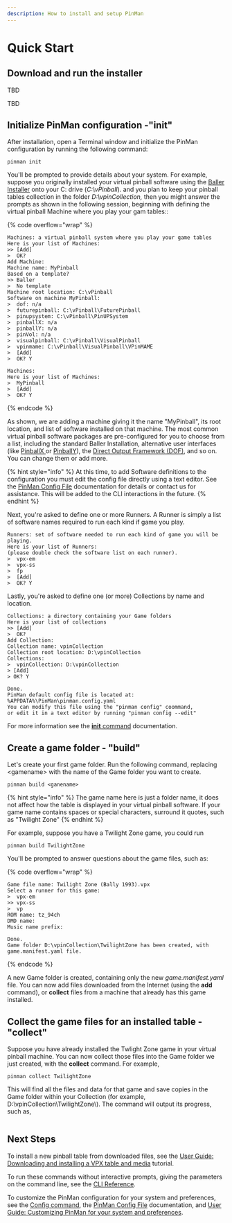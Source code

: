 ```yaml
---
description: How to install and setup PinMan
---
```


# Quick Start

## Download and run the installer

TBD

TBD



## Initialize PinMan configuration -"init"

After installation, open a Terminal window and initialize the PinMan configuration by running the following command:

```
pinman init
```

You'll be prompted to provide details about your system. For example, suppose you originally installed your virtual pinball software using the [Baller Installer](https://www.nailbuster.com/wikipinup/doku.php?id=baller\_installer) onto your C: drive (_C:\vPinball_). and you plan to keep your pinball tables collection in the folder _D:\vpinCollection,_ then you might answer the prompts as shown in the following session, beginning with defining the virtual pinball Machine where you play your gam tables::

{% code overflow="wrap" %}
```shell-session
Machines: a virtual pinball system where you play your game tables
Here is your list of Machines:
>> [Add]
>  OK?
Add Machine:
Machine name: MyPinball
Based on a template?
>> Baller
>  No template
Machine root location: C:\vPinball
Software on machine MyPinball:
>  dof: n/a
>  futurepinball: C:\vPinball\FuturePinball
>  pinupsystem: C:\vPinball\PinUPSystem
>  pinballX: n/a
>  pinballY: n/a
>  pinVol: n/a
>  visualpinball: C:\vPinball\VisualPinball
>  vpinmame: C:\vPinball\VisualPinball\VPinMAME
>  [Add]
>  OK? Y

Machines:
Here is your list of Machines:
>  MyPinball
>  [Add]
>  OK? Y
```
{% endcode %}

As shown, we are adding a machine giving it the name "MyPinball", its root location, and list of software installed on that machine. The most common virtual pinball software packages are pre-configured for you to choose from a list, including the standard Baller Installation, alternative user interfaces (like [PinballX ](https://www.pinballx.com/)or [PinballY](http://mjrnet.org/pinscape/PinballY.php)), the [Direct Output Framework (DOF)](http://mjrnet.org/pinscape/dll-updates.html#GranderUnifider), and so on. You can change them or add more.&#x20;

{% hint style="info" %}
At this time, to add Software definitions to the configuration you must edit the config file directly using a text editor. See the [PinMan Config File](reference/pinman-config-file.md) documentation for details or contact us for assistance. This will be added to the CLI interactions in the future.
{% endhint %}

Next, you're asked to define one or more Runners. A Runner is simply a list of software names required to run each kind if game you play.&#x20;

```
Runners: set of software needed to run each kind of game you will be playing.
Here is your list of Runners: 
(please double check the software list on each runner).
>  vpx-em
>  vpx-ss
>  fp
>  [Add]
>  OK? Y
```

Lastly, you're asked to define one (or more) Collections by name and location.

```
Collections: a directory containing your Game folders
Here is your list of collections
>> [Add]
>  OK?
Add Collection:
Collection name: vpinCollection
Collection root location: D:\vpinCollection
Collections:
>  vpinCollection: D:\vpinCollection
> [Add]
> OK? Y

Done.
PinMan default config file is located at: %APPDATA%\PinMan\pinman.config.yaml
You can modify this file using the "pinman config" coommand, 
or edit it in a text editor by running "pinman config --edit"
```

For more information see the [**init** command](reference/cli-reference/init.md) documentation.

## Create a game folder - "build"

Let's create your first game folder. Run the following command, replacing \<gamename> with the name of the Game folder you want to create.

```
pinman build <ganename>
```

{% hint style="info" %}
The game name here is just a folder name, it does not affect how the table is displayed in your virtual pinball software. If your game name contains spaces or special characters, surround it quotes, such as "Twilight Zone"
{% endhint %}

For example, suppose you have a Twilight Zone game, you could run

```
pinman build TwilightZone
```

You'll be prompted to answer questions about the game files, such as:

{% code overflow="wrap" %}
```
Game file name: Twilight Zone (Bally 1993).vpx
Select a runner for this game:
>  vpx-em
>> vpx-ss
>  vp
ROM name: tz_94ch
DMD name:
Music name prefix:

Done.
Game folder D:\vpinCollection\TwilightZone has been created, with game.manifest.yaml file.
```
{% endcode %}

A new Game folder is created, containing only the new _game.manifest.yaml_ file. You can now add files downloaded from the Internet (using the **add** command), or **collect** files from a machine that already has this game installed.

## Collect the game files for an installed table - "collect"

Suppose you have already installed the Twlight Zone game in your virtual pinball machine. You can now collect those files into the Game folder we just created, with the **collect** command. For example,

```
pinman collect TwilightZone
```

This will find all the files and data for that game and save copies in the Game folder within your Collection (for example, D:\vpinCollection\TwilightZone\\). The command will output its progress, such as,

```
```

## Next Steps

To install a new pinball table from downloaded files, see the [User Guide: Downloading and installing a VPX table and media](examples-and-guides/downloading-and-installing-a-vpx-table-and-media.md) tutorial.&#x20;

To run these commands without interactive prompts, giving the parameters on the command line, see the [CLI Reference](reference/cli-reference/).

To customize the PinMan configuration for your system and preferences, see the [Config command](reference/cli-reference/config.md), the [PinMan Config File](reference/pinman-config-file.md) documentation, and [User Guide: Customizing PinMan for your system and preferences](examples-and-guides/customizing-pinman-for-your-system-and-preferences.md).&#x20;
